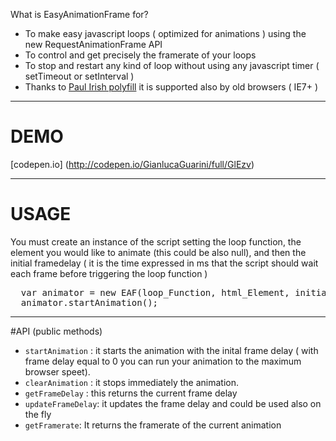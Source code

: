 What is EasyAnimationFrame for?
- To make easy javascript loops ( optimized for animations ) using the new RequestAnimationFrame API
- To control and get precisely the framerate of your loops
- To stop and restart any kind of loop without using any javascript timer ( setTimeout or setInterval )
- Thanks to <a href="http://paulirish.com/2011/requestanimationframe-for-smart-animating/">Paul Irish polyfill</a> it is supported also by old browsers ( IE7+ )

----------
# DEMO
[codepen.io] (http://codepen.io/GianlucaGuarini/full/GlEzv)


----------
# USAGE
You must create an instance of the script setting the loop function, 
the element you would like to animate (this could be also null),
and then the initial framedelay ( it is the time expressed in ms that the script should wait each frame before triggering the loop function )

<pre>
  var animator = new EAF(loop_Function, html_Element, initial_frame_delay);
  animator.startAnimation();
</pre>

----------
#API (public methods)

- <code>startAnimation</code> : it starts the animation with the inital frame delay ( with frame delay equal to 0 you can run your animation to the maximum browser speet).
- <code>clearAnimation</code> : it stops immediately the animation.
- <code>getFrameDelay</code> : this returns the current frame delay
- <code>updateFrameDelay</code>: it updates the frame delay and could be used also on the fly
- <code>getFramerate</code>: It returns the framerate of the current animation
